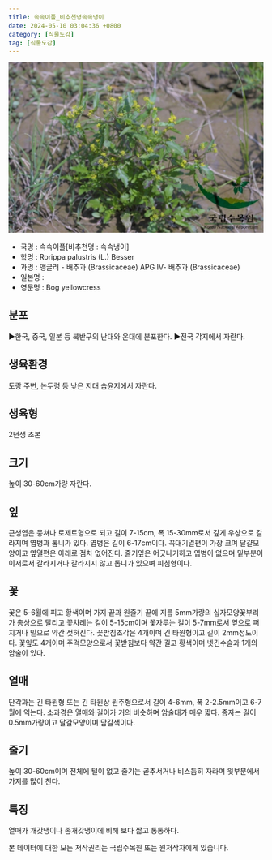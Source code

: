 ```yaml
---
title: 속속이풀_비추천명속속냉이
date: 2024-05-10 03:04:36 +0800
category: [식물도감]
tag: [식물도감]
---
```




![속속이풀[비추천명 : 속속냉이]](/assets/img/fileUpload/plants/basic/Cruciferae/Rorippa/8614/1_th2.JPG)
- 국명 : 속속이풀[비추천명 : 속속냉이]
- 학명 : Rorippa palustris (L.) Besser
- 과명 : 앵글러 - 배추과 (Brassicaceae) APG Ⅳ- 배추과 (Brassicaceae)
- 일본명 : 
- 영문명 : Bog yellowcress


## 분포
▶한국, 중국, 일본 등 북반구의 난대와 온대에 분포한다.
▶전국 각지에서 자란다.
## 생육환경
도랑 주변, 논두렁 등 낮은 지대 습윤지에서 자란다.
## 생육형
2년생 초본
## 크기
높이 30-60cm가량 자란다.
## 잎
근생엽은 뭉쳐나 로제트형으로 되고 길이 7-15cm, 폭 15-30mm로서 깊게 우상으로 갈라지며 엽병과 톱니가 있다. 엽병은 길이 6-17cm이다. 꼭대기열편이 가장 크며 달걀모양이고 옆열편은 아래로 점차 없어진다. 줄기잎은 어긋나기하고 엽병이 없으며 밑부분이 이저로서 갈라지거나 갈라지지 않고 톱니가 있으며 피침형이다.
## 꽃
꽃은 5-6월에 피고 황색이며 가지 끝과 원줄기 끝에 지름 5mm가량의 십자모양꽃부리가 총상으로 달리고 꽃차례는 길이 5-15cm이며 꽃자루는 길이 5-7mm로서 옆으로 퍼지거나 밑으로 약간 젖혀진다. 꽃받침조각은 4개이며 긴 타원형이고 길이 2mm정도이다. 꽃잎도 4개이며 주걱모양으로서 꽃받침보다 약간 길고 황색이며 넷긴수술과 1개의 암술이 있다.
## 열매
단각과는 긴 타원형 또는 긴 타원상 원주형으로서 길이 4-6mm, 폭 2-2.5mm이고 6-7월에 익는다. 소과경은 열매와 길이가 거의 비슷하며 암술대가 매우 짧다. 종자는 길이 0.5mm가량이고 달걀모양이며 담갈색이다.
## 줄기
높이 30-60cm이며 전체에 털이 없고 줄기는 곧추서거나 비스듬히 자라며 윗부분에서 가지를 많이 친다.
## 특징
열매가 개갓냉이나 좀개갓냉이에 비해 보다 짧고 통통하다.






본 데이터에 대한 모든 저작권리는 국립수목원 또는 원저작자에게 있습니다.
